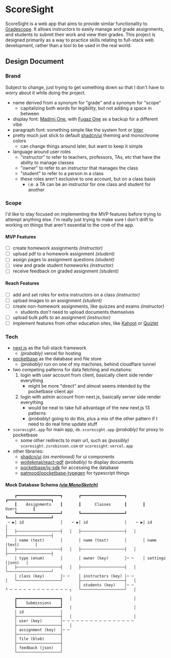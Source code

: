 # ScoreSight

ScoreSight is a web app that aims to provide similar functionality to [Gradescope](https://www.gradescope.com/). It allows instructors to easily manage and grade assignments, and students to submit their work and view their grades. This project is designed primarily as a way to practice skills relating to full-stack web development, rather than a tool to be used in the real world.

## Design Document

### Brand

Subject to change, just trying to get something down so that I don't have to worry about it while doing the project.

- name derived from a synonym for "grade" and a synonym for "scope"
  - capitalizing both words for legibility, but not adding a space in between
- display font: [Madimi One](https://fonts.google.com/specimen/Madimi+One), with [Fugaz One](https://fonts.google.com/specimen/Fugaz+One) as a backup for a different vibe
- paragraph font: something simple like the system font or [Inter](https://fonts.google.com/specimen/Inter)
- pretty much just stick to default [shadcn/ui](https://ui.shadcn.com/) theming and monochrome colors
  - can change things around later, but want to keep it simple
- language around user roles
  - "instructor" to refer to teachers, professors, TAs, etc that have the ability to manage classes
  - "owner" to refer to an instructor that manages the class
  - "student" to refer to a person in a class
  - these roles aren't exclusive to one account, but on a class basis
    - i.e. a TA can be an instructor for one class and student for another

### Scope

I'd like to stay focused on implementing the MVP features before trying to attempt anything else. I'm really just trying to make sure I don't drift to working on things that aren't essential to the core of the app.

#### MVP Features

- [ ] create homework assignments _(instructor)_
- [ ] upload pdf to a homework assignment _(student)_
- [ ] assign pages to assignment questions _(student)_
- [ ] view and grade student homeworks _(instructor)_
- [ ] receive feedback on graded assignment _(student)_

#### Reach Features

- [ ] add and set roles for extra instructors on a class _(instructor)_
- [ ] upload images to an assignment _(student)_
- [ ] create non-homework assignments, like quizzes and exams _(instructor)_
  - students don't need to upload documents themselves
- [ ] upload bulk pdfs to an assignment _(instructor)_
- [ ] implement features from other education sites, like [Kahoot](https://kahoot.com/) or [Quizlet](https://quizlet.com/)

### Tech

- [next.js](https://nextjs.org/) as the full-stack framework
  - _(probably)_ vercel for hosting
- [pocketbase](https://pocketbase.io/) as the database and file store
  - _(probably)_ run on one of my machines, behind cloudflare tunnel
- two competing patterns for data fetching and mutations:
  1. login with user account from client, basically client side render everything
     - might be more "direct" and almost seems intended by the pocketbase client api
  2. login with admin account from next.js, basically server side render everything
     - would be neat to take full advantage of the new next.js 13 patterns
     - _(probably)_ going to do this, plus a mix of the other pattern if I need to do real time update stuff
- `scoresight.app` for main app, `db.scoresight.app` _(probably)_ for proxy to pocketbase
  - some other redirects to main url, such as _(possibly)_ `scoresight.zsrobinson.com` or `scoresight.vercel.app`
- other libraries:
  - [shadcn/ui](https://ui.shadcn.com/) _(as mentioned)_ for ui components
  - [wojtekmaj/react-pdf](https://projects.wojtekmaj.pl/react-pdf/) _(probably)_ to display documents
  - [pocketbase/js-sdk](https://github.com/pocketbase/js-sdk) for accessing the database
  - [patmood/pocketbase-typegen](https://github.com/patmood/pocketbase-typegen) for typescript things

#### Mock Database Schema [_(via MonoSketch)_](https://monosketch.io/)

```
    ┏━━━━━━━━━━━━━━━━━━━┓       ┏━━━━━━━━━━━━━━━━━━━┓       ┏━━━━━━━━━━━━━━━━━━━┓
    ┃    Assignments    ┃       ┃      Classes      ┃       ┃       Users       ┃
    ┗━━━━━━━━━━━━━━━━━━━┛       ┗━━━━━━━━━━━━━━━━━━━┛       ┗━━━━━━━━━━━━━━━━━━━┛
 ─ ▶│ id                │    ─ ▶│ id                │    ─ ▶│ id                │
│   ├───────────────────┤   │   ├───────────────────┤   │   ├───────────────────┤
    │ name (text)       │       │ name (text)       │       │ name (text)       │
│   ├───────────────────┤   │   ├───────────────────┤   │   ├───────────────────┤
    │ type (enum)       │       │ owner (key)       │─ ─    │ settings (json)   │
│   ├───────────────────┤   │   ├───────────────────┤   │   └───────────────────┘
    │ class (key)       │─ ─    │ instructors (key) │─ ─                         
│   └───────────────────┘       ├───────────────────┤   │                        
                                │ students (key)    │─ ─                         
└ ─ ─ ─ ─ ─ ─ ─ ─ ─ ─ ─ ─ ─ ┐   └───────────────────┘   │                        
                                                                                 
    ┏━━━━━━━━━━━━━━━━━━━┓   │                           │                        
    ┃    Submissions    ┃                                                        
    ┗━━━━━━━━━━━━━━━━━━━┛   │                           │                        
    │ id                │                                                        
    ├───────────────────┤   │                           │                        
    │ user (key)        │─ ─ ─ ─ ─ ─ ─ ─ ─ ─ ─ ─ ─ ─ ─ ─                         
    ├───────────────────┤   │                                                    
    │ assignment (key)  │─ ─                                                     
    ├───────────────────┤                                                        
    │ file (blob)       │                                                        
    ├───────────────────┤                                                        
    │ feedback (json)   │                                                        
    └───────────────────┘
```
